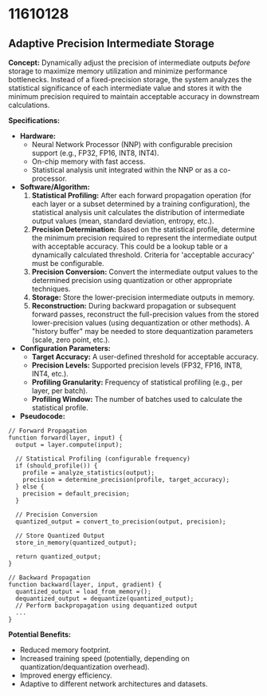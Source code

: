 # 11610128

## Adaptive Precision Intermediate Storage

**Concept:** Dynamically adjust the precision of intermediate outputs *before* storage to maximize memory utilization and minimize performance bottlenecks. Instead of a fixed-precision storage, the system analyzes the statistical significance of each intermediate value and stores it with the minimum precision required to maintain acceptable accuracy in downstream calculations.

**Specifications:**

*   **Hardware:**
    *   Neural Network Processor (NNP) with configurable precision support (e.g., FP32, FP16, INT8, INT4).
    *   On-chip memory with fast access.
    *   Statistical analysis unit integrated within the NNP or as a co-processor.
*   **Software/Algorithm:**
    1.  **Statistical Profiling:** After each forward propagation operation (for each layer or a subset determined by a training configuration), the statistical analysis unit calculates the distribution of intermediate output values (mean, standard deviation, entropy, etc.).
    2.  **Precision Determination:** Based on the statistical profile, determine the minimum precision required to represent the intermediate output with acceptable accuracy. This could be a lookup table or a dynamically calculated threshold. Criteria for 'acceptable accuracy' must be configurable.
    3.  **Precision Conversion:** Convert the intermediate output values to the determined precision using quantization or other appropriate techniques.
    4.  **Storage:** Store the lower-precision intermediate outputs in memory.
    5.  **Reconstruction:** During backward propagation or subsequent forward passes, reconstruct the full-precision values from the stored lower-precision values (using dequantization or other methods). A "history buffer" may be needed to store dequantization parameters (scale, zero point, etc.).
*   **Configuration Parameters:**
    *   **Target Accuracy:** A user-defined threshold for acceptable accuracy.
    *   **Precision Levels:** Supported precision levels (FP32, FP16, INT8, INT4, etc.).
    *   **Profiling Granularity:** Frequency of statistical profiling (e.g., per layer, per batch).
    *   **Profiling Window:** The number of batches used to calculate the statistical profile.
*   **Pseudocode:**

```
// Forward Propagation
function forward(layer, input) {
  output = layer.compute(input);

  // Statistical Profiling (configurable frequency)
  if (should_profile()) {
    profile = analyze_statistics(output);
    precision = determine_precision(profile, target_accuracy);
  } else {
    precision = default_precision;
  }

  // Precision Conversion
  quantized_output = convert_to_precision(output, precision);

  // Store Quantized Output
  store_in_memory(quantized_output);

  return quantized_output;
}

// Backward Propagation
function backward(layer, input, gradient) {
  quantized_output = load_from_memory();
  dequantized_output = dequantize(quantized_output);
  // Perform backpropagation using dequantized output
  ...
}
```

**Potential Benefits:**

*   Reduced memory footprint.
*   Increased training speed (potentially, depending on quantization/dequantization overhead).
*   Improved energy efficiency.
*   Adaptive to different network architectures and datasets.